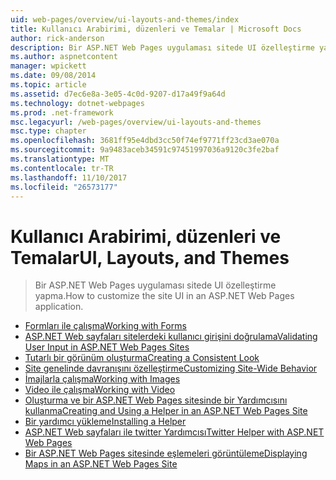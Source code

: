 ```yaml
---
uid: web-pages/overview/ui-layouts-and-themes/index
title: Kullanıcı Arabirimi, düzenleri ve Temalar | Microsoft Docs
author: rick-anderson
description: Bir ASP.NET Web Pages uygulaması sitede UI özelleştirme yapma.
ms.author: aspnetcontent
manager: wpickett
ms.date: 09/08/2014
ms.topic: article
ms.assetid: d7ec6e8a-3e05-4c0d-9207-d17a49f9a64d
ms.technology: dotnet-webpages
ms.prod: .net-framework
msc.legacyurl: /web-pages/overview/ui-layouts-and-themes
msc.type: chapter
ms.openlocfilehash: 3681ff95e4dbd3cc50f74ef9771ff23cd3ae070a
ms.sourcegitcommit: 9a9483aceb34591c97451997036a9120c3fe2baf
ms.translationtype: MT
ms.contentlocale: tr-TR
ms.lasthandoff: 11/10/2017
ms.locfileid: "26573177"
---
```

<a name="ui-layouts-and-themes"></a><span data-ttu-id="3f81f-103">Kullanıcı Arabirimi, düzenleri ve Temalar</span><span class="sxs-lookup"><span data-stu-id="3f81f-103">UI, Layouts, and Themes</span></span>
====================
> <span data-ttu-id="3f81f-104">Bir ASP.NET Web Pages uygulaması sitede UI özelleştirme yapma.</span><span class="sxs-lookup"><span data-stu-id="3f81f-104">How to customize the site UI in an ASP.NET Web Pages application.</span></span>


- [<span data-ttu-id="3f81f-105">Formları ile çalışma</span><span class="sxs-lookup"><span data-stu-id="3f81f-105">Working with Forms</span></span>](4-working-with-forms.md)
- [<span data-ttu-id="3f81f-106">ASP.NET Web sayfaları sitelerdeki kullanıcı girişini doğrulama</span><span class="sxs-lookup"><span data-stu-id="3f81f-106">Validating User Input in ASP.NET Web Pages Sites</span></span>](validating-user-input-in-aspnet-web-pages-sites.md)
- [<span data-ttu-id="3f81f-107">Tutarlı bir görünüm oluşturma</span><span class="sxs-lookup"><span data-stu-id="3f81f-107">Creating a Consistent Look</span></span>](3-creating-a-consistent-look.md)
- [<span data-ttu-id="3f81f-108">Site genelinde davranışını özelleştirme</span><span class="sxs-lookup"><span data-stu-id="3f81f-108">Customizing Site-Wide Behavior</span></span>](18-customizing-site-wide-behavior.md)
- [<span data-ttu-id="3f81f-109">İmajlarla çalışma</span><span class="sxs-lookup"><span data-stu-id="3f81f-109">Working with Images</span></span>](9-working-with-images.md)
- [<span data-ttu-id="3f81f-110">Video ile çalışma</span><span class="sxs-lookup"><span data-stu-id="3f81f-110">Working with Video</span></span>](10-working-with-video.md)
- [<span data-ttu-id="3f81f-111">Oluşturma ve bir ASP.NET Web Pages sitesinde bir Yardımcısını kullanma</span><span class="sxs-lookup"><span data-stu-id="3f81f-111">Creating and Using a Helper in an ASP.NET Web Pages Site</span></span>](creating-and-using-a-helper-in-an-aspnet-web-pages-site.md)
- [<span data-ttu-id="3f81f-112">Bir yardımcı yükleme</span><span class="sxs-lookup"><span data-stu-id="3f81f-112">Installing a Helper</span></span>](installing-helpers.md)
- [<span data-ttu-id="3f81f-113">ASP.NET Web sayfaları ile twitter Yardımcısı</span><span class="sxs-lookup"><span data-stu-id="3f81f-113">Twitter Helper with ASP.NET Web Pages</span></span>](twitter-helper.md)
- [<span data-ttu-id="3f81f-114">Bir ASP.NET Web Pages sitesinde eşlemeleri görüntüleme</span><span class="sxs-lookup"><span data-stu-id="3f81f-114">Displaying Maps in an ASP.NET Web Pages Site</span></span>](displaying-maps-in-an-aspnet-web-pages-site.md)
